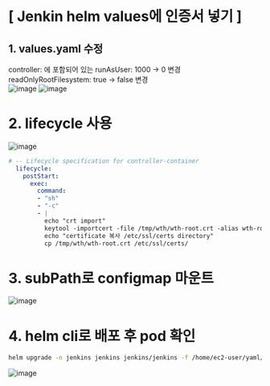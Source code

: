 # [ Jenkin helm values에 인증서 넣기 ]
## 1. values.yaml 수정
controller: 에 포함되어 있는 runAsUser: 1000 -> 0 변경  
readOnlyRootFilesystem: true -> false 변경  
![image](https://github.com/user-attachments/assets/a74ce7c2-86ec-4a4f-8a57-20eb7f1717e2)
![image](https://github.com/user-attachments/assets/89279cd3-5906-41ef-84fd-00432f60c9d4)  

# 2. lifecycle 사용
![image](https://github.com/user-attachments/assets/ea5e029c-92f2-4ef2-b32a-90e9fead977c)  
```yaml
# -- Lifecycle specification for controller-container
  lifecycle:
    postStart:
      exec:
        command:
        - "sh"
        - "-c"
        - |
          echo "crt import"
          keytool -importcert -file /tmp/wth/wth-root.crt -alias wth-root -keystore /opt/java/openjdk/lib/security/cacerts -storepass changeit -noprompt && \
          echo "certificate 복사 /etc/ssl/certs directory"
          cp /tmp/wth/wth-root.crt /etc/ssl/certs/
```

# 3. subPath로 configmap 마운트
![image](https://github.com/user-attachments/assets/6f3861d8-f106-4e9b-bdf2-dcc998628740)  

# 4. helm cli로 배포 후 pod 확인
```bash
helm upgrade -n jenkins jenkins jenkins/jenkins -f /home/ec2-user/yaml/jenkins/jenkins/dev-values.yaml
```  
![image](https://github.com/user-attachments/assets/57d77c7d-e345-4087-9250-3c60cb44c7ba)  
